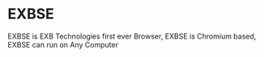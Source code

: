 # EXBSE
EXBSE is EXB Technologies first ever Browser,
EXBSE is Chromium based, EXBSE can run on Any 
Computer

